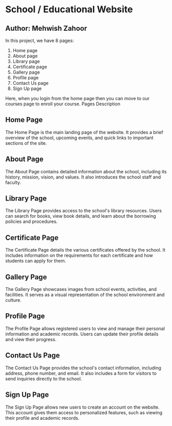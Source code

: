 # School / Educational Website
## Author: Mehwish Zahoor

In this project, we have 8 pages:
1) Home page
2) About page
3) Library page
4) Certificate page
5) Gallery page
6) Profile page
7) Contact Us page
8) Sign Up page

Here, when you login from the home page then you can move to our courses page to enroll your course.
Pages Description
## Home Page
The Home Page is the main landing page of the website. It provides a brief overview of the school, upcoming events, and quick links to important sections of the site.

## About Page
The About Page contains detailed information about the school, including its history, mission, vision, and values. It also introduces the school staff and faculty.

## Library Page
The Library Page provides access to the school's library resources. Users can search for books, view book details, and learn about the borrowing policies and procedures.

## Certificate Page
The Certificate Page details the various certificates offered by the school. It includes information on the requirements for each certificate and how students can apply for them.

## Gallery Page
The Gallery Page showcases images from school events, activities, and facilities. It serves as a visual representation of the school environment and culture.

## Profile Page
The Profile Page allows registered users to view and manage their personal information and academic records. Users can update their profile details and view their progress.

## Contact Us Page
The Contact Us Page provides the school's contact information, including address, phone number, and email. It also includes a form for visitors to send inquiries directly to the school.

## Sign Up Page
The Sign Up Page allows new users to create an account on the website. This account gives them access to personalized features, such as viewing their profile and academic records.